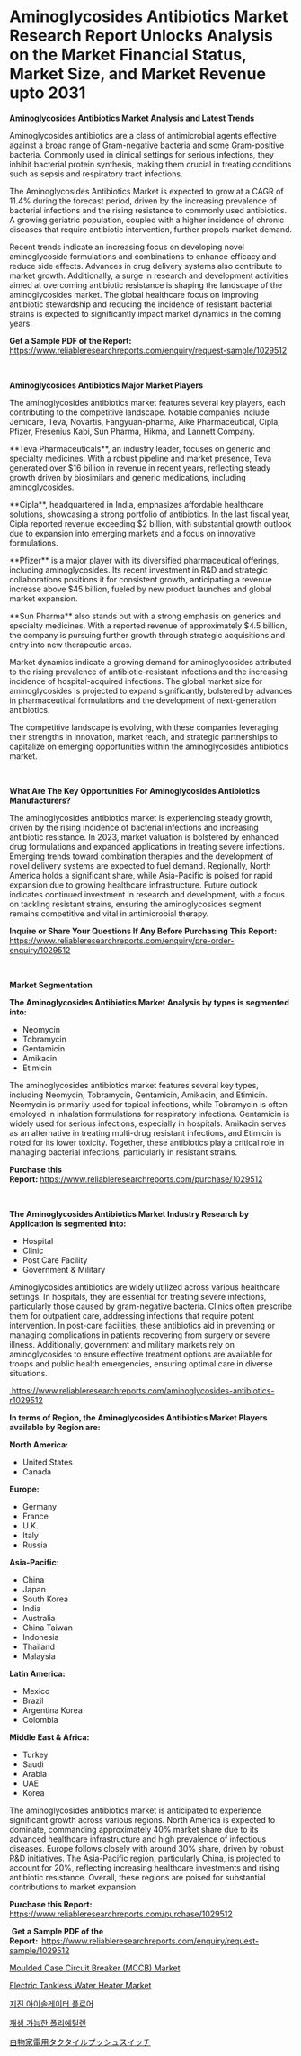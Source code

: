 <p><h1>Aminoglycosides Antibiotics Market Research Report Unlocks Analysis on the Market Financial Status, Market Size, and Market Revenue upto 2031</h1></p><p><strong>Aminoglycosides Antibiotics Market Analysis and Latest Trends</strong></p>
<p><p>Aminoglycosides antibiotics are a class of antimicrobial agents effective against a broad range of Gram-negative bacteria and some Gram-positive bacteria. Commonly used in clinical settings for serious infections, they inhibit bacterial protein synthesis, making them crucial in treating conditions such as sepsis and respiratory tract infections. </p><p>The Aminoglycosides Antibiotics Market is expected to grow at a CAGR of 11.4% during the forecast period, driven by the increasing prevalence of bacterial infections and the rising resistance to commonly used antibiotics. A growing geriatric population, coupled with a higher incidence of chronic diseases that require antibiotic intervention, further propels market demand. </p><p>Recent trends indicate an increasing focus on developing novel aminoglycoside formulations and combinations to enhance efficacy and reduce side effects. Advances in drug delivery systems also contribute to market growth. Additionally, a surge in research and development activities aimed at overcoming antibiotic resistance is shaping the landscape of the aminoglycosides market. The global healthcare focus on improving antibiotic stewardship and reducing the incidence of resistant bacterial strains is expected to significantly impact market dynamics in the coming years.</p></p>
<p><strong>Get a Sample PDF of the Report:&nbsp;</strong> <a href="https://www.reliableresearchreports.com/enquiry/request-sample/1029512">https://www.reliableresearchreports.com/enquiry/request-sample/1029512</a></p>
<p>&nbsp;</p>
<p><strong>Aminoglycosides Antibiotics Major Market Players</strong></p>
<p><p>The aminoglycosides antibiotics market features several key players, each contributing to the competitive landscape. Notable companies include Jemicare, Teva, Novartis, Fangyuan-pharma, Aike Pharmaceutical, Cipla, Pfizer, Fresenius Kabi, Sun Pharma, Hikma, and Lannett Company. </p><p>**Teva Pharmaceuticals**, an industry leader, focuses on generic and specialty medicines. With a robust pipeline and market presence, Teva generated over $16 billion in revenue in recent years, reflecting steady growth driven by biosimilars and generic medications, including aminoglycosides.</p><p>**Cipla**, headquartered in India, emphasizes affordable healthcare solutions, showcasing a strong portfolio of antibiotics. In the last fiscal year, Cipla reported revenue exceeding $2 billion, with substantial growth outlook due to expansion into emerging markets and a focus on innovative formulations.</p><p>**Pfizer** is a major player with its diversified pharmaceutical offerings, including aminoglycosides. Its recent investment in R&D and strategic collaborations positions it for consistent growth, anticipating a revenue increase above $45 billion, fueled by new product launches and global market expansion.</p><p>**Sun Pharma** also stands out with a strong emphasis on generics and specialty medicines. With a reported revenue of approximately $4.5 billion, the company is pursuing further growth through strategic acquisitions and entry into new therapeutic areas.</p><p>Market dynamics indicate a growing demand for aminoglycosides attributed to the rising prevalence of antibiotic-resistant infections and the increasing incidence of hospital-acquired infections. The global market size for aminoglycosides is projected to expand significantly, bolstered by advances in pharmaceutical formulations and the development of next-generation antibiotics.</p><p>The competitive landscape is evolving, with these companies leveraging their strengths in innovation, market reach, and strategic partnerships to capitalize on emerging opportunities within the aminoglycosides antibiotics market.</p></p>
<p>&nbsp;</p>
<p><strong>What Are The Key Opportunities For Aminoglycosides Antibiotics Manufacturers?</strong></p>
<p><p>The aminoglycosides antibiotics market is experiencing steady growth, driven by the rising incidence of bacterial infections and increasing antibiotic resistance. In 2023, market valuation is bolstered by enhanced drug formulations and expanded applications in treating severe infections. Emerging trends toward combination therapies and the development of novel delivery systems are expected to fuel demand. Regionally, North America holds a significant share, while Asia-Pacific is poised for rapid expansion due to growing healthcare infrastructure. Future outlook indicates continued investment in research and development, with a focus on tackling resistant strains, ensuring the aminoglycosides segment remains competitive and vital in antimicrobial therapy.</p></p>
<p><strong>Inquire or Share Your Questions If Any Before Purchasing This Report:</strong> <a href="https://www.reliableresearchreports.com/enquiry/pre-order-enquiry/1029512">https://www.reliableresearchreports.com/enquiry/pre-order-enquiry/1029512</a></p>
<p>&nbsp;</p>
<p><strong>Market Segmentation</strong></p>
<p><strong>The Aminoglycosides Antibiotics Market Analysis by types is segmented into:</strong></p>
<p><ul><li>Neomycin</li><li>Tobramycin</li><li>Gentamicin</li><li>Amikacin</li><li>Etimicin</li></ul></p>
<p><p>The aminoglycosides antibiotics market features several key types, including Neomycin, Tobramycin, Gentamicin, Amikacin, and Etimicin. Neomycin is primarily used for topical infections, while Tobramycin is often employed in inhalation formulations for respiratory infections. Gentamicin is widely used for serious infections, especially in hospitals. Amikacin serves as an alternative in treating multi-drug resistant infections, and Etimicin is noted for its lower toxicity. Together, these antibiotics play a critical role in managing bacterial infections, particularly in resistant strains.</p></p>
<p><strong>Purchase this Report:&nbsp;</strong><a href="https://www.reliableresearchreports.com/purchase/1029512">https://www.reliableresearchreports.com/purchase/1029512</a></p>
<p>&nbsp;</p>
<p><strong>The Aminoglycosides Antibiotics Market Industry Research by Application is segmented into:</strong></p>
<p><ul><li>Hospital</li><li>Clinic</li><li>Post Care Facility</li><li>Government & Military</li></ul></p>
<p><p>Aminoglycosides antibiotics are widely utilized across various healthcare settings. In hospitals, they are essential for treating severe infections, particularly those caused by gram-negative bacteria. Clinics often prescribe them for outpatient care, addressing infections that require potent intervention. In post-care facilities, these antibiotics aid in preventing or managing complications in patients recovering from surgery or severe illness. Additionally, government and military markets rely on aminoglycosides to ensure effective treatment options are available for troops and public health emergencies, ensuring optimal care in diverse situations.</p></p>
<p><a href="https://www.reliableresearchreports.com/aminoglycosides-antibiotics-r1029512">&nbsp;https://www.reliableresearchreports.com/aminoglycosides-antibiotics-r1029512</a></p>
<p><strong>In terms of Region, the Aminoglycosides Antibiotics Market Players available by Region are:</strong></p>
<p>
    <p> <strong> North America: </strong>
        <ul>
            <li>United States</li>
            <li>Canada</li>
        </ul>
        </p> 
    <p> <strong> Europe: </strong>
        <ul>
            <li>Germany</li>
            <li>France</li>
            <li>U.K.</li>
            <li>Italy</li>
            <li>Russia</li>
        </ul>
        </p> 
    <p> <strong> Asia-Pacific: </strong>
        <ul>
            <li>China</li>
            <li>Japan</li>
            <li>South Korea</li>
            <li>India</li>
            <li>Australia</li>
            <li>China Taiwan</li>
            <li>Indonesia</li>
            <li>Thailand</li>
            <li>Malaysia</li>
        </ul>
        </p> 
    <p> <strong> Latin America: </strong>
        <ul>
            <li>Mexico</li>
            <li>Brazil</li>
            <li>Argentina Korea</li>
            <li>Colombia</li>
        </ul>
        </p> 
    <p> <strong> Middle East & Africa: </strong>
        <ul>
            <li>Turkey</li>
            <li>Saudi</li>
            <li>Arabia</li>
            <li>UAE</li>
            <li>Korea</li>
        </ul>
    </p>
    </p>
<p><p>The aminoglycosides antibiotics market is anticipated to experience significant growth across various regions. North America is expected to dominate, commanding approximately 40% market share due to its advanced healthcare infrastructure and high prevalence of infectious diseases. Europe follows closely with around 30% share, driven by robust R&D initiatives. The Asia-Pacific region, particularly China, is projected to account for 20%, reflecting increasing healthcare investments and rising antibiotic resistance. Overall, these regions are poised for substantial contributions to market expansion.</p></p>
<p><strong>Purchase this Report: </strong><a href="https://www.reliableresearchreports.com/purchase/1029512">https://www.reliableresearchreports.com/purchase/1029512</a></p>
<p>&nbsp;<strong>Get a Sample PDF of the Report:&nbsp;&nbsp;</strong><a href="https://www.reliableresearchreports.com/enquiry/request-sample/1029512">https://www.reliableresearchreports.com/enquiry/request-sample/1029512</a></p>
<p><strong></strong></p>
<p><p><a href="https://github.com/Rekhakhatun65/Market-Research-Report-List-1/blob/main/moulded-case-circuit-breaker-mccb-market.md">Moulded Case Circuit Breaker (MCCB) Market</a></p><p><a href="https://www.linkedin.com/pulse/market-dynamics-future-trends-global-electric-tankless-water-7hrre?trackingId=kW%2BRtZofQbydGrNbVo0MVA%3D%3D">Electric Tankless Water Heater Market</a></p><p><a href="https://medium.com/@nikki.bettison/%EC%A7%80%EC%A7%84-%EA%B2%A9%EB%A6%AC%EA%B8%B0-%EB%B0%94%EB%8B%A5%EC%97%90-%EB%8C%80%ED%95%9C-%EA%B8%80%EB%A1%9C%EB%B2%8C-%EA%B4%80%EC%A0%90-%EC%8B%9C%EC%9E%A5-%EB%8F%99%ED%96%A5-%EB%8F%84%EC%A0%84-%EA%B3%BC%EC%A0%9C-%EB%B0%8F-%EC%A0%84%EB%A7%9D-2024-2031-2da4f47a14aa">지진 아이솔레이터 플로어</a></p><p><a href="https://medium.com/@trevorkruvalis5678/%EC%84%B8%EA%B3%84-renewable-polyethylene-market-%EC%9D%80-2024%EC%97%90%EC%84%9C-2031%EB%A1%9C-%EC%97%B0%ED%8F%89%EA%B7%A0-%EC%A6%9D%EA%B0%80%EC%9C%A8%EC%9D%84-%EB%B3%B4%EC%9D%BC-%EA%B2%83%EC%9C%BC%EB%A1%9C-%EC%98%88%EC%83%81%EB%90%A9%EB%8B%88%EB%8B%A4-93c80b54adaa">재생 가능한 폴리에틸렌</a></p><p><a href="https://medium.com/@uyjtuy6/white-goods-tactile-push-switches-market-%E3%81%AF-%E3%82%B3%E3%82%B9%E3%83%88%E7%AE%A1%E7%90%86%E3%81%A8%E5%8A%B9%E7%8E%87%E5%90%91%E4%B8%8A%E3%82%92%E5%84%AA%E5%85%88%E3%81%97%E3%81%BE%E3%81%99-%E3%81%95%E3%82%89%E3%81%AB-%E5%A0%B1%E5%91%8A%E6%9B%B8%E3%81%AF%E5%B8%82%E5%A0%B4%E3%81%AE%E9%9C%80%E8%A6%81%E9%9D%A2%E3%81%A8%E4%BE%9B%E7%B5%A6%E9%9D%A2%E3%81%AE%E4%B8%A1%E6%96%B9%E3%82%92%E3%82%AB%E3%83%90%E3%83%BC%E3%81%97%E3%81%A6%E3%81%84%E3%81%BE%E3%81%99-white-324b53f5d7bb">白物家電用タクタイルプッシュスイッチ</a></p></p>